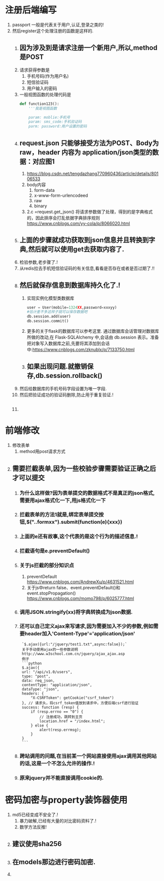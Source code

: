# 注册后端编写

1. passport 一般是代表关于用户,认证,登录之类的!
2. 然后register这个处理注册的函数是这样的.
    1. ## 因为涉及到是请求注册一个新用户,所以,method是POST
    2. 请求获得参数是
        1. 手机号码(作为用户名)
        2. 短信验证码
        3. 用户输入的密码
    3. 一般视图函数的处理代码是
        ```python
        def function123():
            '''我是视图函数

            param: moblie:手机号
            param: sms_code:手机验证码
            parm: password:用户设置的密码

        ```
    4. ## request.json 只能够接受方法为POST、Body为raw，header 内容为 application/json类型的数据：对应图1
        1. https://blog.csdn.net/tengdazhang770960436/article/details/80106533
        2. body内容
            1. form-data
            2. x-www-form-urlencodeed
            3. raw
            4. binary
        3. 2.c =request.get_json()
            将请求参数做了处理，得到的是字典格式的，因此排序会打乱依据字典排序规则
            https://www.cnblogs.com/yy-cola/p/8066020.html
    5. ## 上面的步骤就成功获取到json信息并且转换到字典,然后就可以使用get去获取内容了.
    6. 检验参数,老步骤了.!
    7. 从redis拉去手机短信验证码的有关信息,看看是否存在或者是否过期了.!!
    8. ## 然后就保存信息到数据库持久化了.!
        1. 实现实例化模型类数据库
            ```python
            user = User(mobile=1324XX,password=xxxyy)
            #估计差不多这样子就可以保存数据吧
            db.session.add(user)
            db.session.commit()
            ```
        2. 更多的关于flask的数据库可以参考这里.
            通过数据库会话管理对数据库所做的改动,在 Flask-SQLAlchemy 中,会话由 db.session 表示。准备把对象写入数据库之前,先要将其添加到会话中:https://www.cnblogs.com/zknublx/p/7133750.html
        2. ## 如果出现问题.就撤销保存,db.session.rollback()
    9. 然后给数据库的手机号码字段设置为唯一字段.
    10. 然后把验证成功的验证码删除,防止用于重复验证.!
    11. ## 

# 前端修改

1. 修改表单
    1. method用post请求方式
2. ## 需要拦截表单,因为一些校验步骤需要验证正确之后才可以提交
    1. ### 为什么这样做?因为表单提交的数据格式不是真正的json格式,需要用ajax格式化一下,用js格式化一下
    2. ### 拦截表单的方法1就是,绑定表单提交按钮,$("..formxx").submit(function(e){xxx})
    3. ### 上面的e还有故事,这个代表的是这个行为的描述信息.!
    4. ### 拦截语句是e.preventDefault()
    5. ### 关于js拦截的部分知识点
        1. preventDefault
            https://www.cnblogs.com/AndrewXu/p/4631521.html
        2. 关于js中return false、event.preventDefault()和event.stopPropagation()
            https://www.cnblogs.com/momo798/p/6025777.html
    6. ### 调用JSON.stringify(xx)将字典转换成为json数据.
    7. ### 还可以自己定义ajax来写请求,因为需要加入不少的参数,例如需要header加入'Content-Type'='application/json'
            `$.ajax({url:"/jquery/test1.txt",async:false});`
            关于手动使用ajax的一些参数说明
            http://www.w3school.com.cn/jquery/ajax_ajax.asp
            例子
            ```python
            $.ajax({
            url: "/api/v1.0/users",
            type: "post",
            data: req_json,
            contentType: "application/json",
            dataType: "json",
            headers: {
                "X-CSRFToken": getCookie("csrf_token")
            }, // 请求头，将csrf_token值放到请求中，方便后端csrf进行验证
            success: function (resp) {
                if (resp.errno == "0") {
                    // 注册成功，跳转到主页
                    location.href = "/index.html";
                } else {
                    alert(resp.errmsg);
                }
            }
            ```
    8. ### 跨站调用的问题,在当前某一个网站直接使用ajax调用其他网站的话,这是一个不怎么允许的操作.!
    9. ### 原来jquery并不能直接调用cookie的.

# 密码加密与property装饰器使用
1. md5已经变成不安全了.!
    1. 暴力破解,已经有大量的对比密码资料了.!
    2. 数学方法反推!
2. ## 建议使用sha256
3. ## 在models那边进行密码加密.
4. 